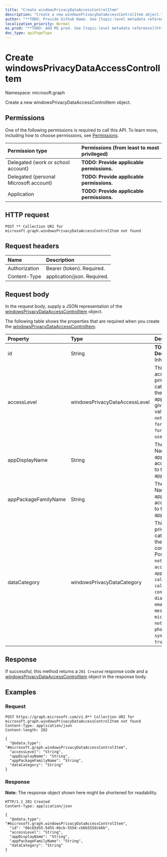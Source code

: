 ```yaml
---
title: "Create windowsPrivacyDataAccessControlItem"
description: "Create a new windowsPrivacyDataAccessControlItem object."
author: "**TODO: Provide Github Name. See [topic-level metadata reference](https://msgo.azurewebsites.net/add/document/guidelines/metadata.html#topic-level-metadata)**"
localization_priority: Normal
ms.prod: "**TODO: Add MS prod. See [topic-level metadata reference](https://msgo.azurewebsites.net/add/document/guidelines/metadata.html#topic-level-metadata)**"
doc_type: apiPageType
---
```


# Create windowsPrivacyDataAccessControlItem
Namespace: microsoft.graph



Create a new windowsPrivacyDataAccessControlItem object.

## Permissions
One of the following permissions is required to call this API. To learn more, including how to choose permissions, see [Permissions](/graph/permissions-reference).

|Permission type|Permissions (from least to most privileged)|
|:---|:---|
|Delegated (work or school account)|**TODO: Provide applicable permissions.**|
|Delegated (personal Microsoft account)|**TODO: Provide applicable permissions.**|
|Application|**TODO: Provide applicable permissions.**|

## HTTP request

<!-- {
  "blockType": "ignored"
}
-->
``` http
POST ** Collection URI for microsoft.graph.windowsPrivacyDataAccessControlItem not found
```

## Request headers
|Name|Description|
|:---|:---|
|Authorization|Bearer {token}. Required.|
|Content-Type|application/json. Required.|

## Request body
In the request body, supply a JSON representation of the [windowsPrivacyDataAccessControlItem](../resources/windowsprivacydataaccesscontrolitem.md) object.

The following table shows the properties that are required when you create the [windowsPrivacyDataAccessControlItem](../resources/windowsprivacydataaccesscontrolitem.md).

|Property|Type|Description|
|:---|:---|:---|
|id|String|**TODO: Add Description** Inherited from [entity](../resources/entity.md)|
|accessLevel|windowsPrivacyDataAccessLevel|This indicates an access level for the privacy data category to which the specified application will be given to. Possible values are: `notConfigured`, `forceAllow`, `forceDeny`, `userInControl`.|
|appDisplayName|String|The Package Family Name of a Windows app. When set, the access level applies to the specified application.|
|appPackageFamilyName|String|The Package Family Name of a Windows app. When set, the access level applies to the specified application.|
|dataCategory|windowsPrivacyDataCategory|This indicates a privacy data category to which the specific access control will apply. Possible values are: `notConfigured`, `accountInfo`, `appsRunInBackground`, `calendar`, `callHistory`, `camera`, `contacts`, `diagnosticsInfo`, `email`, `location`, `messaging`, `microphone`, `motion`, `notifications`, `phone`, `radios`, `tasks`, `syncWithDevices`, `trustedDevices`.|



## Response

If successful, this method returns a `201 Created` response code and a [windowsPrivacyDataAccessControlItem](../resources/windowsprivacydataaccesscontrolitem.md) object in the response body.

## Examples

### Request
<!-- {
  "blockType": "request",
  "name": "create_windowsprivacydataaccesscontrolitem_from_"
}
-->
``` http
POST https://graph.microsoft.com/v1.0** Collection URI for microsoft.graph.windowsPrivacyDataAccessControlItem not found
Content-Type: application/json
Content-length: 202

{
  "@odata.type": "#microsoft.graph.windowsPrivacyDataAccessControlItem",
  "accessLevel": "String",
  "appDisplayName": "String",
  "appPackageFamilyName": "String",
  "dataCategory": "String"
}
```


### Response
**Note:** The response object shown here might be shortened for readability.
<!-- {
  "blockType": "response",
  "truncated": true,
  "@odata.type": "microsoft.graph.windowsPrivacyDataAccessControlItem"
}
-->
``` http
HTTP/1.1 201 Created
Content-Type: application/json

{
  "@odata.type": "#microsoft.graph.windowsPrivacyDataAccessControlItem",
  "id": "6bcb5d55-5d55-6bcb-555d-cb6b555dcb6b",
  "accessLevel": "String",
  "appDisplayName": "String",
  "appPackageFamilyName": "String",
  "dataCategory": "String"
}
```

